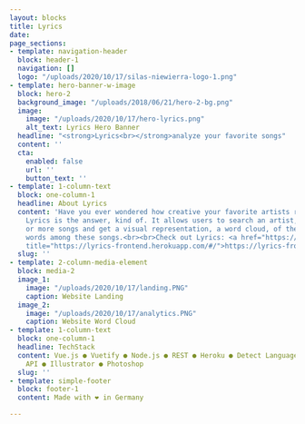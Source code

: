 ```yaml
---
layout: blocks
title: Lyrics
date: 
page_sections:
- template: navigation-header
  block: header-1
  navigation: []
  logo: "/uploads/2020/10/17/silas-niewierra-logo-1.png"
- template: hero-banner-w-image
  block: hero-2
  background_image: "/uploads/2018/06/21/hero-2-bg.png"
  image:
    image: "/uploads/2020/10/17/hero-lyrics.png"
    alt_text: Lyrics Hero Banner
  headline: "<strong>Lyrics<br></strong>analyze your favorite songs"
  content: ''
  cta:
    enabled: false
    url: ''
    button_text: ''
- template: 1-column-text
  block: one-column-1
  headline: About Lyrics
  content: 'Have you ever wondered how creative your favorite artists really are?
    Lyrics is the answer, kind of. It allows users to search an artist, select one
    or more songs and get a visual representation, a word cloud, of the most common
    words among these songs.<br><br>Check out Lyrics: <a href="https://lyrics-frontend.herokuapp.com/#/"
    title="https://lyrics-frontend.herokuapp.com/#/">https://lyrics-frontend.herokuapp.com/#/</a>'
  slug: ''
- template: 2-column-media-element
  block: media-2
  image_1:
    image: "/uploads/2020/10/17/landing.PNG"
    caption: Website Landing
  image_2:
    image: "/uploads/2020/10/17/analytics.PNG"
    caption: Website Word Cloud
- template: 1-column-text
  block: one-column-1
  headline: TechStack
  content: Vue.js ● Vuetify ● Node.js ● REST ● Heroku ● Detect Language API ● Musixmatch
    API ● Illustrator ● Photoshop
  slug: ''
- template: simple-footer
  block: footer-1
  content: Made with ❤︎ in Germany

---
```

